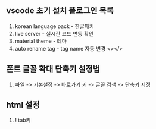 
## vscode 초기 설치 플로그인 목록
1. korean language pack - 한글패치
2. live server - 실시간 코드 변동 확인
3. material theme - 테마
4. auto rename tag - tag name 자동 변경 <></>


## 폰트 글꼴 확대 단축키 설정법
1. 파일 -> 기본설정 -> 바로가기 키 -> 글꼴 검색 -> 단축키 지정

## html 설정
1. ! tab키